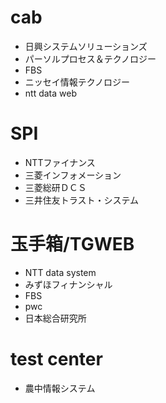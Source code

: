 # cab

+ 日興システムソリューションズ
+ パーソルプロセス＆テクノロジー
+ FBS
+ ニッセイ情報テクノロジー
+ ntt data web

# SPI

+ NTTファイナンス
+ 三菱インフォメーション
+ 三菱総研ＤＣＳ
+ 三井住友トラスト・システム

# 玉手箱/TGWEB

+ NTT data system
+ みずほフィナンシャル
+ FBS
+ pwc
+ 日本総合研究所

# test center

+ 農中情報システム